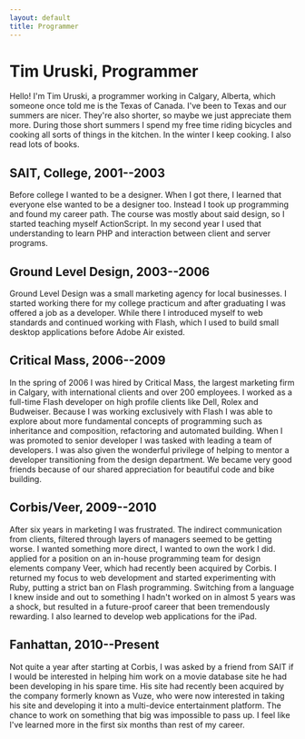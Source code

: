 ```yaml
---
layout: default
title: Programmer
---
```


# Tim Uruski, Programmer

Hello! I'm Tim Uruski, a programmer working in Calgary, Alberta, which someone once told me is the Texas of Canada. I've been to Texas and our summers are nicer. They're also shorter, so maybe we just appreciate them more. During those short summers I spend my free time riding bicycles and cooking all sorts of things in the kitchen. In the winter I keep cooking. I also read lots of books.

## SAIT, College, 2001--2003
Before college I wanted to be a designer. When I got there, I learned that everyone else wanted to be a designer too. Instead I took up programming and found my career path. The course was mostly about said design, so I started teaching myself ActionScript. In my second year I used that understanding to learn PHP and interaction between client and server programs.

## Ground Level Design, 2003--2006
Ground Level Design was a small marketing agency for local businesses. I started working there for my college practicum and after graduating I was offered a job as a developer. While there I introduced myself to web standards and continued working with Flash, which I used to build small desktop applications before Adobe Air existed.

## Critical Mass, 2006--2009
In the spring of 2006 I was hired by Critical Mass, the largest marketing firm in Calgary, with international clients and over 200 employees. I worked as a full-time Flash developer on high profile clients like Dell, Rolex and Budweiser. Because I was working exclusively with Flash I was able to explore about more fundamental concepts of programming such as inheritance and composition, refactoring and automated building. When I was promoted to senior developer I was tasked with leading a team of developers. I was also given the wonderful privilege of helping to mentor a developer transitioning from the design department. We became very good friends because of our shared appreciation for beautiful code and bike building.

## Corbis/Veer, 2009--2010
After six years in marketing I was frustrated. The indirect communication from clients, filtered through layers of managers seemed to be getting worse. I wanted something more direct, I wanted to own the work I did. applied for a position on an in-house programming team for design elements company Veer, which had recently been acquired by Corbis. I returned my focus to web development and started experimenting with Ruby, putting a strict ban on Flash programming. Switching from a language I knew inside and out to something I hadn't worked on in almost 5 years was a shock, but resulted in a future-proof career that been tremendously rewarding. I also learned to develop web applications for the iPad.

## Fanhattan, 2010--Present
Not quite a year after starting at Corbis, I was asked by a friend from SAIT if I would be interested in helping him work on a movie database site he had been developing in his spare time. His site had recently been acquired by the company formerly known as Vuze, who were now interested in taking his site and developing it into a multi-device entertainment platform. The chance to work on something that big was impossible to pass up. I feel like I've learned more in the first six months than rest of my career.